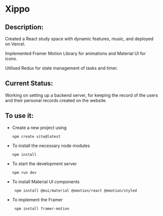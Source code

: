 # Xippo
<h2>Description:</h2>
<p>Created a React study space with dynamic features, music, and deployed on Vercel.

 Implemented Framer Motion Library for animations and Material UI for icons. 

 Utilised Redux for state management of tasks and timer.</p>

 <h2>Current Status:</h2>
 <p>Working on setting up a backend server, for keeping the record of the users and their personal records created on the website.</p>
<h2>To use it:</h2>
<ul>
 <li>Create a new project using </li> 

 ```
npm create vite@latest
```
<li> To install the necessary node modules  </li>

```
npm install
```
<li>To start the development server </li>

```
npm run dev
```
<li>To install Material UI components</li>

```
 npm install @mui/material @emotion/react @emotion/styled
```
<li>To implement the Framer </li>

```
 npm install framer-motion
```
</ul>

